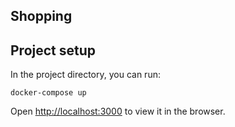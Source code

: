 ## Shopping

## Project setup

In the project directory, you can run:

```
docker-compose up 
```

Open [http://localhost:3000](http://localhost:3000) to view it in the browser.

